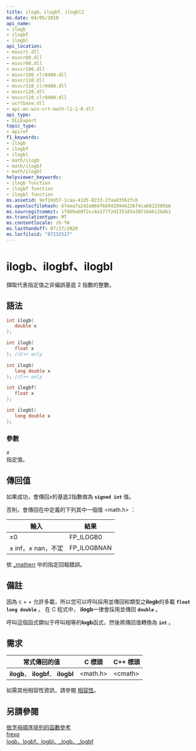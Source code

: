 ```yaml
---
title: ilogb、ilogbf、ilogbl2
ms.date: 04/05/2018
api_name:
- ilogb
- ilogbf
- ilogbl
api_location:
- msvcrt.dll
- msvcr80.dll
- msvcr90.dll
- msvcr100.dll
- msvcr100_clr0400.dll
- msvcr110.dll
- msvcr110_clr0400.dll
- msvcr120.dll
- msvcr120_clr0400.dll
- ucrtbase.dll
- api-ms-win-crt-math-l1-1-0.dll
api_type:
- DLLExport
topic_type:
- apiref
f1_keywords:
- ilogb
- ilogbf
- ilogbl
- math/ilogb
- math/ilogbf
- math/ilogbl
helpviewer_keywords:
- ilogb function
- ilogbf function
- ilogbl function
ms.assetid: 9ef19d57-1caa-41d5-8233-2faad3562fcb
ms.openlocfilehash: 6feea7a242a066f669429944226f4ca6022505b6
ms.sourcegitcommit: 1f009ab0f2cc4a177f2d1353d5a38f164612bdb1
ms.translationtype: MT
ms.contentlocale: zh-TW
ms.lasthandoff: 07/27/2020
ms.locfileid: "87232517"
---
```

# <a name="ilogb-ilogbf-ilogbl"></a>ilogb、ilogbf、ilogbl

擷取代表指定值之非偏誤基底 2 指數的整數。

## <a name="syntax"></a>語法

```C
int ilogb(
   double x
);

int ilogb(
   float x
); //C++ only

int ilogb(
   long double x
); //C++ only

int ilogbf(
   float x
);

int ilogbl(
   long double x
);
```

### <a name="parameters"></a>參數

*x*<br/>
指定值。

## <a name="return-value"></a>傳回值

如果成功，會傳回*x*的基底2指數做為 **`signed int`** 值。

否則，會傳回在中定義的下列其中一個值 \<math.h> ：

|輸入|結果|
|-----------|------------|
|±0|FP_ILOGB0|
|± inf，± nan，不定|FP_ILOGBNAN|

依 [_matherr](matherr.md) 中的指定回報錯誤。

## <a name="remarks"></a>備註

因為 c + + 允許多載，所以您可以呼叫採用並傳回和類型之**ilogb**的多載 **`float`** **`long double`** 。 在 C 程式中， **ilogb**一律會採用並傳回 **`double`** 。

呼叫這個函式類似于呼叫相等的**logb**函式，然後將傳回值轉換為 **`int`** 。

## <a name="requirements"></a>需求

|常式傳回的值|C 標頭|C++ 標頭|
|-------------|--------------|------------------|
|**ilogb**、 **ilogbf**、 **ilogbl**|\<math.h>|\<cmath>|

如需其他相容性資訊，請參閱 [相容性](../../c-runtime-library/compatibility.md)。

## <a name="see-also"></a>另請參閱

[依字母順序排列的函數參考](crt-alphabetical-function-reference.md)<br/>
[frexp](frexp.md)<br/>
[logb、logbf、logbl、_logb、_logbf](logb-logbf-logbl-logb-logbf.md)<br/>
